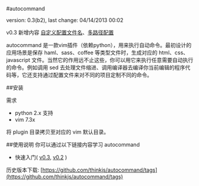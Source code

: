 #autocommand

version: 0.3(b2), last change: 04/14/2013 00:02

v0.3 新增内容 [自定义配置文件名](https://github.com/thinkjs/autocommand/wiki/quickref03#wiki-a2_5)、[多路径配置](https://github.com/thinkjs/autocommand/wiki/quickref03#wiki-a3_2)

autocommand 是一款vim插件（依赖python），用来执行自动命令。最初设计的应用场景是保存 haml、sass、coffee 等类型文件时，生成对应的 html、css、javascript 文件。当然它的作用远不止这些，你可以用它来执行任意需要自动执行的命令。例如调用 sed 去处理文件缩进、调用编译器去编译你当前编辑的程序代码等，它还支持通过配置文件来对不同的项目定制不同的命令。


##安装

需求

- python 2.x 支持
- vim 7.3x

将 plugin 目录拷贝至对应的 vim 默认目录。


##使用说明
你可以通过以下链接内容学习 autocommand

- 快速入门( [v0.3](https://github.com/thinkjs/autocommand/wiki/quickref03), [v0.2](https://github.com/thinkjs/autocommand/wiki/quickref) )

历史版本下载:
[https://github.com/thinkjs/autocommand/tags](https://github.com/thinkjs/autocommand/tags)
